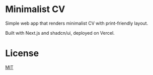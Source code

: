 # Minimalist CV

Simple web app that renders minimalist CV with print-friendly layout.

Built with Next.js and shadcn/ui, deployed on Vercel.

# License

[MIT](https://choosealicense.com/licenses/mit/)
